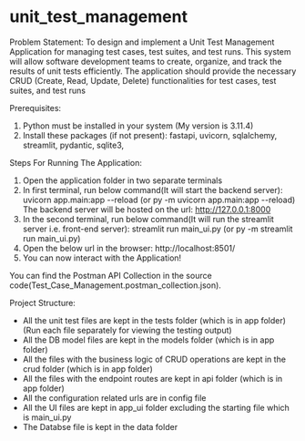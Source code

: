 # unit_test_management

Problem Statement: 
To design and implement a Unit Test Management Application for
managing test cases, test suites, and test runs. This system will allow software development
teams to create, organize, and track the results of unit tests efficiently. The application should
provide the necessary CRUD (Create, Read, Update, Delete) functionalities for test cases, test
suites, and test runs

Prerequisites:
1. Python must be installed in your system (My version is 3.11.4)
2. Install these packages (if not present): fastapi, uvicorn, sqlalchemy, streamlit, pydantic, sqlite3,  

Steps For Running The Application:
1. Open the application folder in two separate terminals
2. In first terminal, run below command(It will start the backend server):
   uvicorn app.main:app --reload (or py -m uvicorn app.main:app --reload)
   The backend server will be hosted on the url: http://127.0.0.1:8000 
3. In the second terminal, run below command(It will run the streamlit server i.e. front-end server):
   streamlit run main_ui.py (or py -m streamlit run main_ui.py)
4. Open the below url in the browser: 
    http://localhost:8501/
5. You can now interact with the Application!

You can find the Postman API Collection in the source code(Test_Case_Management.postman_collection.json).

Project Structure: 
- All the unit test files are kept in the tests folder (which is in app folder) (Run each file separately for viewing the testing output)
- All the DB model files are kept in the models folder (which is in app folder)
- All the files with the business logic of CRUD operations are kept in the crud folder (which is in app folder)
- All the files with the endpoint routes are kept in api folder (which is in app folder)
- All the configuration related urls are in config file
- All the UI files are kept in app_ui folder excluding the starting file which is main_ui.py
- The Databse file is kept in the data folder 
